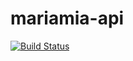 # mariamia-api
[![Build Status](https://travis-ci.org/diego-sorribas/mariamia-api.svg?branch=master)](https://travis-ci.org/diego-sorribas/mariamia-api)
